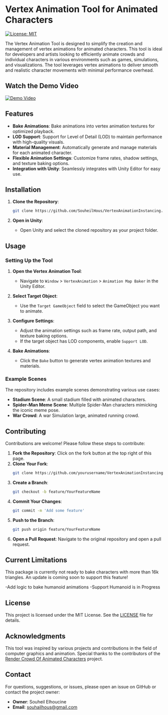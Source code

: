 # Vertex Animation Tool for Animated Characters



[![License: MIT](https://img.shields.io/badge/License-MIT-yellow.svg)](LICENSE)


The Vertex Animation Tool is designed to simplify the creation and management of vertex animations for animated characters. This tool is ideal for developers and artists looking to efficiently animate crowds and individual characters in various environments such as games, simulations, and visualizations. The tool leverages vertex animations to deliver smooth and realistic character movements with minimal performance overhead.

## Watch the Demo Video

[![Demo Video](https://img.youtube.com/vi/NrVlNjb3XuQ/0.jpg)](https://youtu.be/UWQL-R4SXvY)


## Features

- **Bake Animations**: Bake animations into vertex animation textures for optimized playback.
- **LOD Support**: Support for Level of Detail (LOD) to maintain performance with high-quality visuals.
- **Material Management**: Automatically generate and manage materials for each animated character.
- **Flexible Animation Settings**: Customize frame rates, shadow settings, and texture baking options.
- **Integration with Unity**: Seamlessly integrates with Unity Editor for easy use.

## Installation

1. **Clone the Repository**:
    ```sh
    git clone https://github.com/SouheilHous/VertexAnimationInstancing.git
    ```

2. **Open in Unity**:
    - Open Unity and select the cloned repository as your project folder.

## Usage

### Setting Up the Tool

1. **Open the Vertex Animation Tool**:
    - Navigate to `Window` > `VertexAnimation` > `Animation Map Baker` in the Unity Editor.

2. **Select Target Object**:
    - Use the `Target GameObject` field to select the GameObject you want to animate.

3. **Configure Settings**:
    - Adjust the animation settings such as frame rate, output path, and texture baking options.
    - If the target object has LOD components, enable `Support LOD`.

4. **Bake Animations**:
    - Click the `Bake` button to generate vertex animation textures and materials.

### Example Scenes

The repository includes example scenes demonstrating various use cases:
- **Stadium Scene**: A small stadium filled with animated characters.
- **Spider-Man Meme Scene**: Multiple Spider-Man characters mimicking the iconic meme pose.
- **War Crowd**: A war Simulation large, animated running crowd.

## Contributing

Contributions are welcome! Please follow these steps to contribute:
1. **Fork the Repository**: Click on the fork button at the top right of this page.
2. **Clone Your Fork**:
    ```sh
    git clone https://github.com/yourusername/VertexAnimationInstancing.git
    ```
3. **Create a Branch**:
    ```sh
    git checkout -b feature/YourFeatureName
    ```
4. **Commit Your Changes**:
    ```sh
    git commit -m 'Add some feature'
    ```
5. **Push to the Branch**:
    ```sh
    git push origin feature/YourFeatureName
    ```
6. **Open a Pull Request**: Navigate to the original repository and open a pull request.


## Current Limitations

This package is currently not ready to bake characters with more than 16k triangles. An update is coming soon to support this feature! 

-Add logic to bake humanoid animations
-Support Humanoid is in Progress

## License

This project is licensed under the MIT License. See the [LICENSE](LICENSE) file for details.

## Acknowledgments

This tool was inspired by various projects and contributions in the field of computer graphics and animation. Special thanks to the contributors of the [Render Crowd Of Animated Characters](https://github.com/chenjd/Render-Crowd-Of-Animated-Characters) project.

## Contact

For questions, suggestions, or issues, please open an issue on GitHub or contact the project owner:
- **Owner**: Souheil Elhoucine
- **Email**: [souhailhous@gmail.com](mailto:souhailhous@gmail.com)
